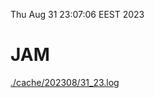 Thu Aug 31 23:07:06 EEST 2023
# JAM
<a href='./cache/202308/31_23.log'>./cache/202308/31_23.log</a>
